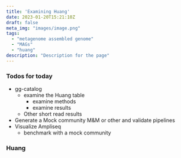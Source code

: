 ```yaml
---
title: 'Examining Huang'
date: 2023-01-20T15:21:10Z
draft: false
meta_img: "images/image.png"
tags:
  - "metagenome assembled genome"
  - "MAGs"
  - "huang"
description: "Description for the page"
---
```


### Todos for today

- gg-catalog
  - examine the Huang table
    - examine methods
    - examine results
  - Other short read results
- Generate a Mock community M&M or other and validate pipelines
- Visualize Ampliseq
  - benchmark with a mock community
  
### Huang

